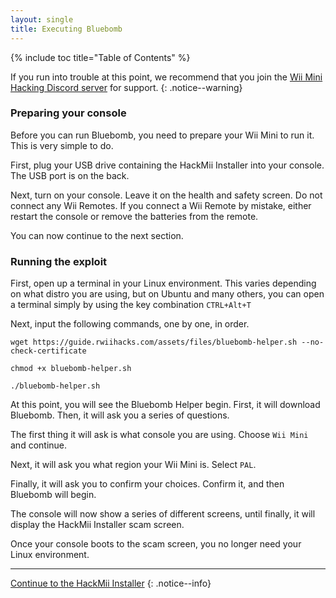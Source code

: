 ```yaml
---
layout: single
title: Executing Bluebomb
---
```


{% include toc title="Table of Contents" %}

If you run into trouble at this point, we recommend that you join the [Wii Mini Hacking Discord server](https://discord.gg/zyPKqt4) for support.
{: .notice--warning}

### Preparing your console

Before you can run Bluebomb, you need to prepare your Wii Mini to run it. This is very simple to do.

First, plug your USB drive containing the HackMii Installer into your console. The USB port is on the back.

Next, turn on your console. Leave it on the health and safety screen. Do not connect any Wii Remotes. If you connect a Wii Remote by mistake, either restart the console or remove the batteries from the remote.

You can now continue to the next section.

### Running the exploit

First, open up a terminal in your Linux environment. This varies depending on what distro you are using, but on Ubuntu and many others, you can open a terminal simply by using the key combination ``CTRL+Alt+T``

Next, input the following commands, one by one, in order.

    wget https://guide.rwiihacks.com/assets/files/bluebomb-helper.sh --no-check-certificate
    
    chmod +x bluebomb-helper.sh
    
    ./bluebomb-helper.sh

At this point, you will see the Bluebomb Helper begin. First, it will download Bluebomb. Then, it will ask you a series of questions.

The first thing it will ask is what console you are using. Choose ``Wii Mini`` and continue.

Next, it will ask you what region your Wii Mini is. Select ``PAL``.

Finally, it will ask you to confirm your choices. Confirm it, and then Bluebomb will begin.

The console will now show a series of different screens, until finally, it will display the HackMii Installer scam screen.

Once your console boots to the scam screen, you no longer need your Linux environment.

---

[Continue to the HackMii Installer](/wiiminihackmii)
{: .notice--info}
